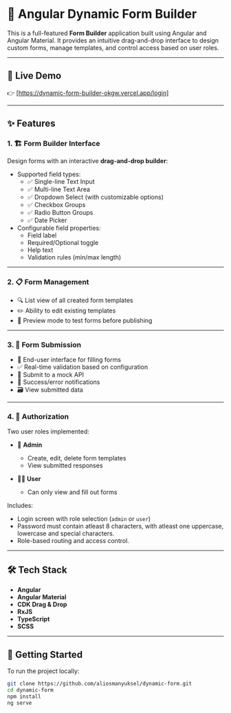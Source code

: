 # 🧩 Angular Dynamic Form Builder

This is a full-featured **Form Builder** application built using Angular and Angular Material. It provides an intuitive drag-and-drop interface to design custom forms, manage templates, and control access based on user roles.

---

## 🔗 Live Demo

👉 [https://dynamic-form-builder-okgw.vercel.app/login]

---

## ✨ Features

### 1. 🏗️ Form Builder Interface

Design forms with an interactive **drag-and-drop builder**:

- Supported field types:
  - ✅ Single-line Text Input
  - ✅ Multi-line Text Area
  - ✅ Dropdown Select (with customizable options)
  - ✅ Checkbox Groups
  - ✅ Radio Button Groups
  - ✅ Date Picker
- Configurable field properties:
  - Field label
  - Required/Optional toggle
  - Help text
  - Validation rules (min/max length)

---

### 2. 📋 Form Management

- 🔍 List view of all created form templates
- ✏️ Ability to edit existing templates
- 👀 Preview mode to test forms before publishing

---

### 3. 📨 Form Submission

- 👥 End-user interface for filling forms
- ✅ Real-time validation based on configuration
- 🔗 Submit to a mock API
- 🎯 Success/error notifications
- 🗃️ View submitted data

---

### 4. 🔐 Authorization

Two user roles implemented:

- 👑 **Admin**
  - Create, edit, delete form templates
  - View submitted responses

- 🙋‍♂️ **User**
  - Can only view and fill out forms

Includes:
- Login screen with role selection (`admin` or `user`)
- Password must contain atleast 8 characters, with atleast one uppercase, lowercase and special characters.
- Role-based routing and access control.

---

## 🛠️ Tech Stack

- **Angular**
- **Angular Material**
- **CDK Drag & Drop**
- **RxJS**
- **TypeScript**
- **SCSS**

---

## 🚀 Getting Started

To run the project locally:

```bash
git clone https://github.com/aliosmanyuksel/dynamic-form.git
cd dynamic-form
npm install
ng serve
